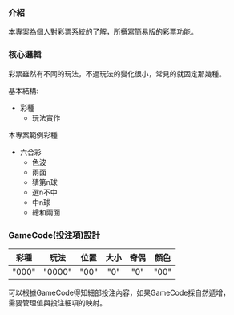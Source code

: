 ### 介紹
本專案為個人對彩票系統的了解，所撰寫簡易版的彩票功能。

### 核心邏輯
彩票雖然有不同的玩法，不過玩法的變化很小，常見的就固定那幾種。  

基本結構:
* 彩種
  * 玩法實作

本專案範例彩種
* 六合彩
  * 色波
  * 兩面
  * 猜第n球
  * 選n不中
  * 中n球
  * 總和兩面

### GameCode(投注項)設計
|  彩種   |   玩法   |  位置  | 大小  | 奇偶  |  顏色  |
|:-----:|:------:|:----:|:---:|:---:|:----:|
| "000" | "0000" | "00" | "0" | "0" | "00" |  

可以根據GameCode得知細部投注內容，如果GameCode採自然遞增，  
需要管理值與投注細項的映射。